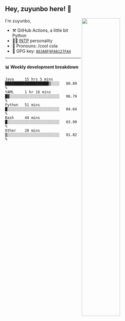 

## Hey, zuyunbo here! :wave: 
[<img align="right" width="50%" src="https://github-readme-stats.vercel.app/api?username=zuyunbo&theme=dark&show_icons=true">](https://metrics.lecoq.io/ouuan?template=classic)

I'm zuyunbo,

-   :hammer_and_pick: GitHub Actions, a little bit Python
-   :man_scientist: [INTP](https://www.16personalities.com/profiles/3302586f07ca3) personality
-   :man: Pronouns: /cool cola
-   :key: GPG key: [`863A0F9FA8127FA4`](https://github.com/zuyunbo.gpg)

---


#### :bar_chart: Weekly development breakdown
<!--START_SECTION:waka-->
```text
Java     15 hrs 5 mins   ████████████████████▒░░░░   80.89 % 
YAML     1 hr 16 mins    █▓░░░░░░░░░░░░░░░░░░░░░░░   06.79 % 
Python   51 mins         █░░░░░░░░░░░░░░░░░░░░░░░░   04.64 % 
Bash     44 mins         █░░░░░░░░░░░░░░░░░░░░░░░░   03.99 % 
Other    20 mins         ▒░░░░░░░░░░░░░░░░░░░░░░░░   01.82 % 
```
<!--END_SECTION:waka-->



